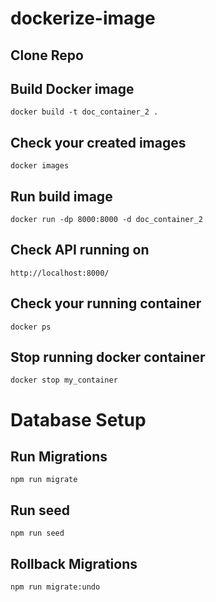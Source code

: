# dockerize-image

## Clone Repo

## Build Docker image
`docker build -t doc_container_2 .`

## Check your created images
`docker images`

## Run build image
`docker run -dp 8000:8000 -d doc_container_2`

## Check API running on
`http://localhost:8000/`

## Check your running container
`docker ps`

## Stop running docker container
`docker stop my_container`


# Database Setup
## Run Migrations
`npm run migrate`

## Run seed
`npm run seed`

## Rollback Migrations
`npm run migrate:undo`

